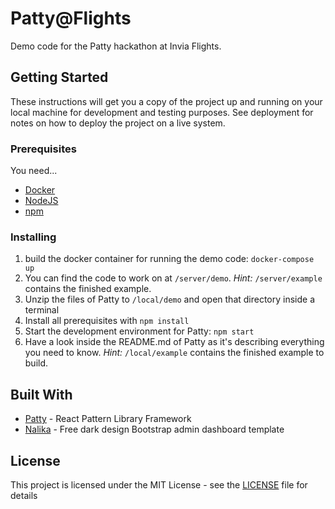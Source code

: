 # Patty@Flights

Demo code for the Patty hackathon at Invia Flights.

## Getting Started

These instructions will get you a copy of the project up and running on your local machine for development and testing purposes. See deployment for notes on how to deploy the project on a live system.

### Prerequisites

You need...

- [Docker](https://www.docker.com/get-started)
- [NodeJS](https://nodejs.org/en/)
- [npm](https://www.npmjs.com/get-npm)

### Installing

1. build the docker container for running the demo code: `docker-compose up`
2. You can find the code to work on at `/server/demo`.
   _Hint:_
   `/server/example` contains the finished example.
3. Unzip the files of Patty to `/local/demo` and open that directory inside a terminal
4. Install all prerequisites with `npm install`
5. Start the development environment for Patty: `npm start`
6. Have a look inside the README.md of Patty as it's describing everything you need to know.
   _Hint:_
   `/local/example` contains the finished example to build.

## Built With

- [Patty](https://github.com/invia-de/patty) - React Pattern Library Framework
- [Nalika](https://github.com/puikinsh/nalika) - Free dark design Bootstrap admin dashboard template

## License

This project is licensed under the MIT License - see the [LICENSE](LICENSE) file for details
